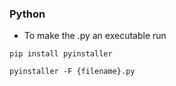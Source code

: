 ### Python
  - To make the .py an executable run
  ```
  pip install pyinstaller
  ```
  ```
  pyinstaller -F {filename}.py
  ```
